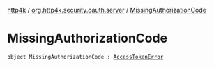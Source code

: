 [http4k](../index.md) / [org.http4k.security.oauth.server](index.md) / [MissingAuthorizationCode](./-missing-authorization-code.md)

# MissingAuthorizationCode

`object MissingAuthorizationCode : `[`AccessTokenError`](-access-token-error.md)